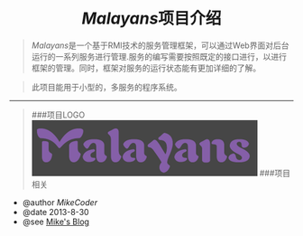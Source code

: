 <center><h1><em>Malayans</em>项目介绍</h1></center>


>*Malayans*是一个基于RMI技术的服务管理框架，可以通过Web界面对后台运行的一系列服务进行管理.服务的编写需要按照既定的接口进行，以进行框架的管理。同时，框架对服务的运行状态能有更加详细的了解。

>此项目能用于小型的，多服务的程序系统。

---
>###项目LOGO
>![项目logo](images/logo.png "Malayans")
>###项目相关
* @author *MikeCoder*
* @date 2013-8-30
* @see [Mike's Blog](http://mikecoder.net)

